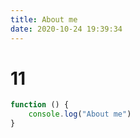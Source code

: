 ```yaml
---
title: About me
date: 2020-10-24 19:39:34
---
```


# 11
```js
function () {
    console.log("About me")
}
```